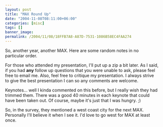 ```yaml
---
layout: post
title: "MAX Round Up"
date: "2004-11-08T08:11:00+06:00"
categories: [misc]
tags: []
banner_image: 
permalink: /2004/11/08/18FFB7A8-A87D-7531-1086B58EC4FAA274
---
```


So, another year, another MAX. Here are some random notes in no particular order.

For those who attended my presentation, I'll put up a zip a bit later. As I said, if you had <b>any</b> follow up questions that you were unable to ask, please feel free to email me. Also, feel free to critique my presentation. I always strive to give the best presentation I can so any comments are welcome.

Keynotes... well I kinda commented on this before, but I really wish they had trimmed them. There was a good 40 minutes in each keynote that could have been taken out. Of course, maybe it's just that I was hungry. ;)

So, in the survey, they mentioned a west coast city for the next MAX. Personally I'll believe it when I see it. I'd love to go west for MAX at least once.